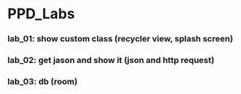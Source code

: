 # PPD_Labs
### lab_01: show custom class (recycler view, splash screen)
### lab_02: get jason and show it (json and http request)
### lab_03: db (room)

